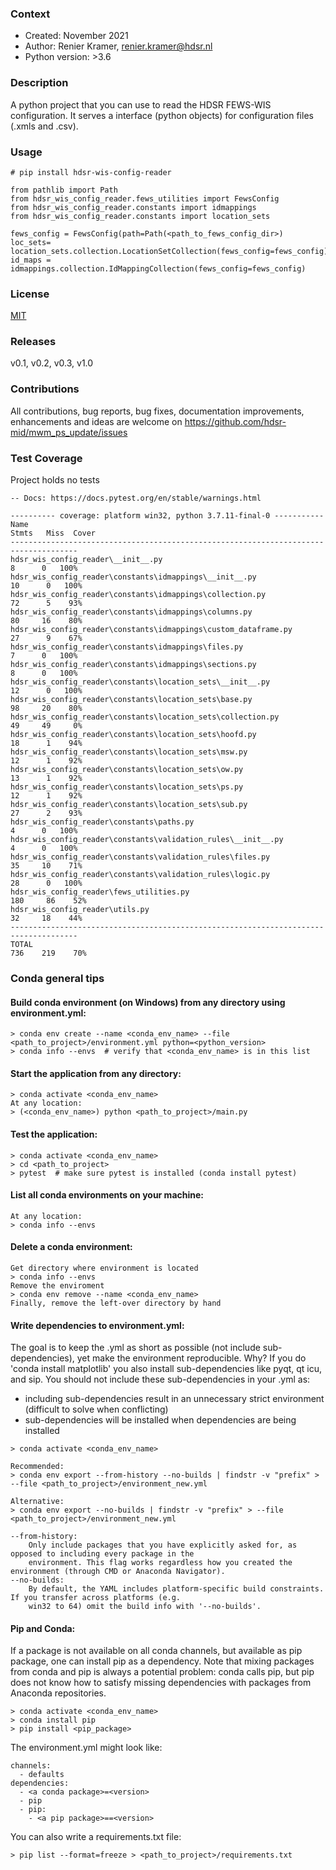 ### Context
* Created: November 2021
* Author: Renier Kramer, renier.kramer@hdsr.nl
* Python version: >3.6

### Description
A python project that you can use to read the HDSR FEWS-WIS configuration. 
It serves a interface (python objects) for configuration files (.xmls and .csv).

### Usage
```
# pip install hdsr-wis-config-reader

from pathlib import Path
from hdsr_wis_config_reader.fews_utilities import FewsConfig
from hdsr_wis_config_reader.constants import idmappings 
from hdsr_wis_config_reader.constants import location_sets

fews_config = FewsConfig(path=Path(<path_to_fews_config_dir>)
loc_sets= location_sets.collection.LocationSetCollection(fews_config=fews_config)
id_maps = idmappings.collection.IdMappingCollection(fews_config=fews_config)
```

### License 
[MIT][mit]

[mit]: https://github.com/hdsr-mid/hdsr_wis_config_reader/blob/main/LICENSE.txt

### Releases
v0.1, v0.2, v0.3, v1.0

### Contributions
All contributions, bug reports, bug fixes, documentation improvements, enhancements 
and ideas are welcome on https://github.com/hdsr-mid/mwm_ps_update/issues

### Test Coverage 
Project holds no tests
```
-- Docs: https://docs.pytest.org/en/stable/warnings.html

---------- coverage: platform win32, python 3.7.11-final-0 -----------
Name                                                              Stmts   Miss  Cover
-------------------------------------------------------------------------------------
hdsr_wis_config_reader\__init__.py                                    8      0   100%
hdsr_wis_config_reader\constants\idmappings\__init__.py              10      0   100%
hdsr_wis_config_reader\constants\idmappings\collection.py            72      5    93%
hdsr_wis_config_reader\constants\idmappings\columns.py               80     16    80%
hdsr_wis_config_reader\constants\idmappings\custom_dataframe.py      27      9    67%
hdsr_wis_config_reader\constants\idmappings\files.py                  7      0   100%
hdsr_wis_config_reader\constants\idmappings\sections.py               8      0   100%
hdsr_wis_config_reader\constants\location_sets\__init__.py           12      0   100%
hdsr_wis_config_reader\constants\location_sets\base.py               98     20    80%
hdsr_wis_config_reader\constants\location_sets\collection.py         49     49     0%
hdsr_wis_config_reader\constants\location_sets\hoofd.py              18      1    94%
hdsr_wis_config_reader\constants\location_sets\msw.py                12      1    92%
hdsr_wis_config_reader\constants\location_sets\ow.py                 13      1    92%
hdsr_wis_config_reader\constants\location_sets\ps.py                 12      1    92%
hdsr_wis_config_reader\constants\location_sets\sub.py                27      2    93%
hdsr_wis_config_reader\constants\paths.py                             4      0   100%
hdsr_wis_config_reader\constants\validation_rules\__init__.py         4      0   100%
hdsr_wis_config_reader\constants\validation_rules\files.py           35     10    71%
hdsr_wis_config_reader\constants\validation_rules\logic.py           28      0   100%
hdsr_wis_config_reader\fews_utilities.py                            180     86    52%
hdsr_wis_config_reader\utils.py                                      32     18    44%
-------------------------------------------------------------------------------------
TOTAL                                                               736    219    70%
```

### Conda general tips
#### Build conda environment (on Windows) from any directory using environment.yml:
```
> conda env create --name <conda_env_name> --file <path_to_project>/environment.yml python=<python_version>
> conda info --envs  # verify that <conda_env_name> is in this list 
```
#### Start the application from any directory:
```
> conda activate <conda_env_name>
At any location:
> (<conda_env_name>) python <path_to_project>/main.py
```
#### Test the application:
```
> conda activate <conda_env_name>
> cd <path_to_project>
> pytest  # make sure pytest is installed (conda install pytest)
```
#### List all conda environments on your machine:
```
At any location:
> conda info --envs
```
#### Delete a conda environment:
```
Get directory where environment is located 
> conda info --envs
Remove the enviroment
> conda env remove --name <conda_env_name>
Finally, remove the left-over directory by hand
```
#### Write dependencies to environment.yml:
The goal is to keep the .yml as short as possible (not include sub-dependencies), yet make the environment 
reproducible. Why? If you do 'conda install matplotlib' you also install sub-dependencies like pyqt, qt 
icu, and sip. You should not include these sub-dependencies in your .yml as:
- including sub-dependencies result in an unnecessary strict environment (difficult to solve when conflicting)
- sub-dependencies will be installed when dependencies are being installed
```
> conda activate <conda_env_name>

Recommended:
> conda env export --from-history --no-builds | findstr -v "prefix" > --file <path_to_project>/environment_new.yml   

Alternative:
> conda env export --no-builds | findstr -v "prefix" > --file <path_to_project>/environment_new.yml 

--from-history: 
    Only include packages that you have explicitly asked for, as opposed to including every package in the 
    environment. This flag works regardless how you created the environment (through CMD or Anaconda Navigator).
--no-builds:
    By default, the YAML includes platform-specific build constraints. If you transfer across platforms (e.g. 
    win32 to 64) omit the build info with '--no-builds'.
```
#### Pip and Conda:
If a package is not available on all conda channels, but available as pip package, one can install pip as a dependency.
Note that mixing packages from conda and pip is always a potential problem: conda calls pip, but pip does not know 
how to satisfy missing dependencies with packages from Anaconda repositories. 
```
> conda activate <conda_env_name>
> conda install pip
> pip install <pip_package>
```
The environment.yml might look like:
```
channels:
  - defaults
dependencies:
  - <a conda package>=<version>
  - pip
  - pip:
    - <a pip package>==<version>
```
You can also write a requirements.txt file:
```
> pip list --format=freeze > <path_to_project>/requirements.txt
```
